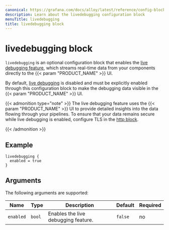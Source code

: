 ```yaml
---
canonical: https://grafana.com/docs/alloy/latest/reference/config-blocks/livedebugging/
description: Learn about the livedebugging configuration block
menuTitle: livedebugging
title: livedebugging block
---
```


# livedebugging block

`livedebugging` is an optional configuration block that enables the [live debugging feature][debug], which streams real-time data from your components directly to the {{< param "PRODUCT_NAME" >}} UI.

By default, [live debugging][debug] is disabled and must be explicitly enabled through this configuration block to make the debugging data visible in the {{< param "PRODUCT_NAME" >}} UI.

{{< admonition type="note" >}}
The live debugging feature uses the {{< param "PRODUCT_NAME" >}} UI to provide detailed insights into the data flowing through your pipelines.
To ensure that your data remains secure while live debugging is enabled, configure TLS in the [http block][].

[http block]: ../http/
{{< /admonition >}}

## Example

```alloy
livedebugging {
  enabled = true
}
```

## Arguments

The following arguments are supported:

| Name      | Type   | Description                         | Default | Required |
| --------- | ------ | ----------------------------------- | ------- | -------- |
| `enabled` | `bool` | Enables the live debugging feature. | `false` | no       |

[debug]: ../../../troubleshoot/debug/
